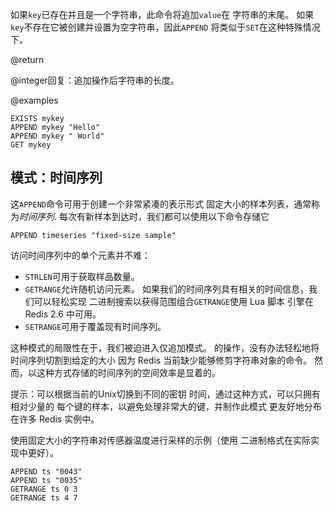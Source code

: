 如果`key`已存在并且是一个字符串，此命令将追加`value`在
字符串的末尾。
如果`key`不存在它被创建并设置为空字符串，因此`APPEND`
将类似于`SET`在这种特殊情况下。

@return

@integer回复：追加操作后字符串的长度。

@examples

```cli
EXISTS mykey
APPEND mykey "Hello"
APPEND mykey " World"
GET mykey
```

## 模式：时间序列

这`APPEND`命令可用于创建一个非常紧凑的表示形式
固定大小的样本列表，通常称为*时间序列*.
每次有新样本到达时，我们都可以使用以下命令存储它

    APPEND timeseries "fixed-size sample"

访问时间序列中的单个元素并不难：

*   `STRLEN`可用于获取样品数量。
*   `GETRANGE`允许随机访问元素。
    如果我们的时间序列具有相关的时间信息，我们可以轻松实现
    二进制搜索以获得范围组合`GETRANGE`使用 Lua 脚本
    引擎在 Redis 2.6 中可用。
*   `SETRANGE`可用于覆盖现有时间序列。

这种模式的局限性在于，我们被迫进入仅追加模式。
的操作，没有办法轻松地将时间序列切割到给定的大小
因为 Redis 当前缺少能够修剪字符串对象的命令。
然而，以这种方式存储的时间序列的空间效率是显着的。

提示：可以根据当前的Unix切换到不同的密钥
时间，通过这种方式，可以只拥有相对少量的
每个键的样本，以避免处理非常大的键，并制作此模式
更友好地分布在许多 Redis 实例中。

使用固定大小的字符串对传感器温度进行采样的示例（使用
二进制格式在实际实现中更好）。

```cli
APPEND ts "0043"
APPEND ts "0035"
GETRANGE ts 0 3
GETRANGE ts 4 7
```
